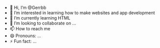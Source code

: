 - 👋 Hi, I’m @Gerrbb             
- 👀 I’m interested in learning how to make websites and app development
- 🌱 I’m currently learning HTML   
- 💞️ I’m looking to collaborate on ...
- 📫 How to reach me 
- 😄 Pronouns: ...
- ⚡ Fun fact: ...

<!---
Gerrbb/Gerrbb is a ✨ special ✨ repository because its `README.md` (this file) appears on your GitHub profile.
You can click the Preview link to take a look at your changes.
--->
